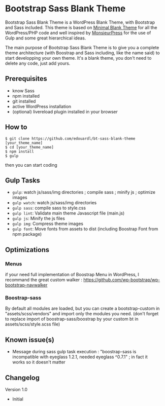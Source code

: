 # Bootstrap Sass Blank Theme
Bootstrap Sass Blank Theme is a WordPress Blank Theme, with Bootstrap and Sass included. This theme is based on [Minimal Blank Theme](https://github.com/edouardl/minimal-blank-theme) for all the WordPress/PHP code and well inspired by [MonsieurPress](https://github.com/davidmanson/monsieurpress/) for the use of Gulp and some great hierarchical ideas.

The main purpose of Bootstrap Sass Blank Theme is to give you a complete theme architecture (with Boostrap and Sass including, like the name said) to start developping your own theme.
It's a blank theme, you don't need to delete any code, just add yours.


## Prerequisites
- know Sass
- npm installed
- git installed
- active WordPress installation
- (optional) livereload plugin installed in your browser


## How to
    $ git clone https://github.com/edouardl/bt-sass-blank-theme [your_theme_name]
    $ cd [your_theme_name]
    $ npm install
    $ gulp

then you can start coding


## Gulp Tasks
- `gulp`: watch js/sass/img directories ; compile sass ; minify js ; optimize images
- `gulp watch`: watch js/sass/img directories
- `gulp sass`: compile sass to style.css
- `gulp lint`: Validate main theme Javascript file (main.js)
- `gulp js`: Minify the js files
- `gulp img`: Compress theme images
- `gulp font`:  Move fonts from assets to dist (including Boostrap Font from npm package)


## Optimizations
### Menus
if your need full implementation of Boostrap Menu in WordPress, I recommand the great custom walker : https://github.com/wp-bootstrap/wp-bootstrap-navwalker
### Boostrap-sass
By default all modules are loaded, but you can create a bootstrap-custom in "assets/scss/vendors" and import only the modules you need. (don't forget to replace import of boostrap-sass/boostrap by your custom bt in assets/scss/style.scss file)


## Known issue(s)
- Message during sass gulp task execution : "boostrap-sass is incompatible with eyeglass 1.2.1, needed eyeglass ^0.7.1" ; in fact it works so it doesn't matter


## Changelog
Version 1.0
- Initial
